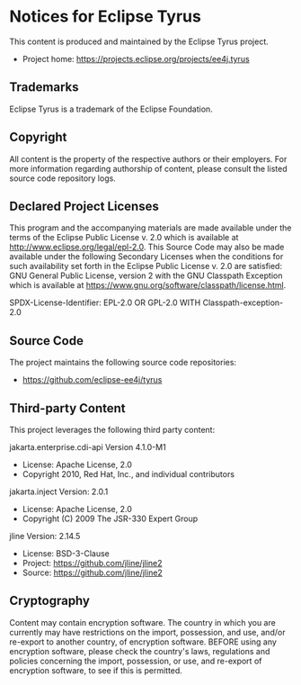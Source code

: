 # Notices for Eclipse Tyrus

This content is produced and maintained by the Eclipse Tyrus project.

* Project home: https://projects.eclipse.org/projects/ee4j.tyrus

## Trademarks

Eclipse Tyrus is a trademark of the Eclipse Foundation.

## Copyright

All content is the property of the respective authors or their employers. For
more information regarding authorship of content, please consult the listed
source code repository logs.

## Declared Project Licenses

This program and the accompanying materials are made available under the terms
of the Eclipse Public License v. 2.0 which is available at
http://www.eclipse.org/legal/epl-2.0. This Source Code may also be made
available under the following Secondary Licenses when the conditions for such
availability set forth in the Eclipse Public License v. 2.0 are satisfied: GNU
General Public License, version 2 with the GNU Classpath Exception which is
available at https://www.gnu.org/software/classpath/license.html.

SPDX-License-Identifier: EPL-2.0 OR GPL-2.0 WITH Classpath-exception-2.0

## Source Code

The project maintains the following source code repositories:

* https://github.com/eclipse-ee4j/tyrus

## Third-party Content
This project leverages the following third party content:

jakarta.enterprise.cdi-api Version 4.1.0-M1
* License: Apache License, 2.0
* Copyright 2010, Red Hat, Inc., and individual contributors

jakarta.inject Version: 2.0.1
* License: Apache License, 2.0
* Copyright (C) 2009 The JSR-330 Expert Group

jline Version: 2.14.5
* License: BSD-3-Clause
* Project: https://github.com/jline/jline2
* Source: https://github.com/jline/jline2


## Cryptography

Content may contain encryption software. The country in which you are currently
may have restrictions on the import, possession, and use, and/or re-export to
another country, of encryption software. BEFORE using any encryption software,
please check the country's laws, regulations and policies concerning the import,
possession, or use, and re-export of encryption software, to see if this is
permitted.
